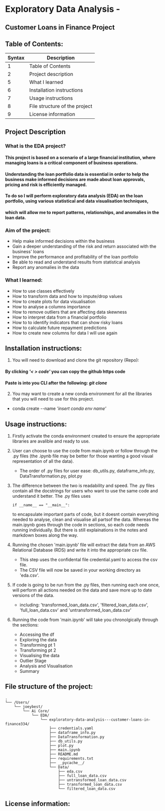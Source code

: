 # Exploratory Data Analysis -
## Customer Loans in Finance Project

## Table of Contents:
| Syntax | Description |
| ----------- | ----------- |
| 1 | Table of Contents |
| 2 | Project description |
| 5 | What I learned |
| 6 | Installation instructions |
| 7 | Usage instructions |
| 8 | File structure of the project |
| 9 | License information |

## Project Description

### What is the EDA project?
#### This project is based on a scenario of a large financial institution, where managing loans is a critical component of business operations.
#### Understanding the loan portfolio data is essential in order to help the business make informed decisions are made about loan approvals, pricing and risk is efficiently managed.
#### To do so I will perform exploratory data analysis (EDA) on the loan portfolio, using various statistical and data visualisation techniques, 
#### which will allow me to report patterns, relationships, and anomalies in the loan data.

### Aim of the project:
- Help make informed decisions within the business
- Gain a deeper understanding of the risk and return associated with the business' loans
- Improve the performance and profitability of the loan portfolio
- Be able to read and understand results from statistical analysis
- Report any anomalies in the data

### What I learned:
- How to use classes effectively
- How to transform data and how to impute/drop values
- How to create plots for data visualisation
- How to analyse a columns importance
- How to remove outliers that are affecting data skewness
- How to interpret data from a financial portfolio
- How to to identify indicators that can show risky loans
- How to calculate future repayment predictions
- How to create new columns for data I will use again

## Installation instructions:

1. You will need to download and clone the git repository (Repo):
  #### By clicking *'< > code'* you can copy the github https code
  #### Paste is into you CLI after the following: *git clone*
  
2. You may want to create a new conda environment for all the libraries that you will need to use for this project.
  - conda create --name *'insert conda env name'*

## Usage instructions:

1. Firstly activate the conda environment created to ensure the appropriate libraries are avalible and ready to use.
  
2. User can choose to use the code from main.ipynb or follow through the .py files (the .ipynb file may be better for those wanting a good visual representation of all the data).
   - The order of .py files for user ease: db_utils.py, dataframe_info.py, DataTransformation.py, plot.py
  
3. The difference between the two is readability and speed.
   The .py files contain all the docstrings for users who want to use the same code and understand it better. 
   The .py files uses 
   ```
   if __name__ == "__main__":
   ``` 
   to encapsulate important parts of code, but it doesnt contain everything needed to analyse, clean and visualise all partsof the data. 
   Whereas the main.ipynb goes through the code in sections, so each code needs running individually. But there is still explainations in the notes and markdown boxes along the way.

4. Running the chosen 'main.ipynb' file will extract the data from an AWS Relational Database (RDS) and write it into the appropriate csv file.
   - This step uses the confidental file credential.yaml to access the csv file.
   - The CSV file will now be saved in your working directory as 'eda.csv'.
     
5. If code is going to be run from the .py files, then running each one once, will perform all actions needed on the data and save more up to date versions of the data.
   - including: 'transformed_loan_data.csv', 'filtered_loan_data.csv', 'full_loan_data.csv' and 'untransformed_loan_data.csv'

6. Running the code from 'main.ipynb' will take you chronolgically through the sections:
   - Accessing the df
   - Exploring the data
   - Transforming pt 1
   - Transforming pt 2
   - Visualising the data
   - Outlier Stage
   - Analysis and Visualisation
   - Summary

## File structure of the project:
```
.
└── /Users/
    └── joeybest/
        └── Ai Core/
            └── EDA/
                └── exploratory-data-analysis---customer-loans-in-finance334/
                    ├── credentials.yaml
                    ├── dataframe_info.py
                    ├── DataTransformation.py
                    ├── db_utils.py
                    ├── plot.py
                    ├── main.ipynb
                    ├── README.md
                    ├── requirements.txt
                    ├── __pycache__/
                    └── Data/
                        ├── eda.csv
                        ├── full_loan_data.csv
                        ├── untransformed_loan_data.csv
                        ├── transformed_loan_data.csv
                        └── filtered_loan_data.csv
```

## License information:
